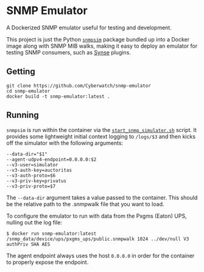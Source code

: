 # SNMP Emulator

A Dockerized SNMP emulator useful for testing and development.

This project is just the Python [`snmpsim`](https://github.com/etingof/snmpsim) package bundled up into a
Docker image along with SNMP MIB walks, making it easy to deploy an emulator for
testing SNMP consumers, such as [Synse](https://synse.readthedocs.io/en/latest/) plugins.

## Getting

```
git clone https://github.com/Cyberwatch/snmp-emulator
cd snmp-emulator
docker build -t snmp-emulator:latest .
```

## Running

`snmpsim` is run within the container via the [`start_snmp_simulator.sh`](start_snmp_simulator.sh) script.
It provides some lightweight initial context logging to ```/logs/$3``` and then kicks off the simulator
with the following arguments:

```
--data-dir="$1"
--agent-udpv4-endpoint=0.0.0.0:$2
--v3-user=simulator
--v3-auth-key=auctoritas
--v3-auth-proto=$6
--v3-priv-key=privatus
--v3-priv-proto=$7
```

The `--data-dir` argument takes a value passed to the container. This should be the relative path to the
.snmpwalk file that you want to load.

To configure the emulator to run with data from the Pxgms (Eaton) UPS, nulling out the log file:

```
$ docker run snmp-emulator:latest /snmp_data/device/ups/pxgms_ups/public.snmpwalk 1024 ../dev/null V3 authPriv SHA AES
```

The agent endpoint always uses the host `0.0.0.0` in order for the container
to properly expose the endpoint.
